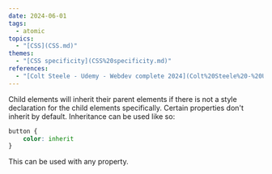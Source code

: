 ```yaml
---  
date: 2024-06-01  
tags:  
  - atomic  
topics:  
  - "[CSS](CSS.md)"  
themes:  
  - "[CSS specificity](CSS%20specificity.md)"  
references:  
  - "[Colt Steele - Udemy - Webdev complete 2024](Colt%20Steele%20-%20Udemy%20-%20Webdev%20complete%202024.md)"  
---  
```

Child elements will inherit their parent elements if there is not a style declaration for the child elements specifically. Certain properties don't inherit by default. Inheritance can be used like so:  
```css  
button {  
	color: inherit  
}  
```  
  
This can be used with any property.
